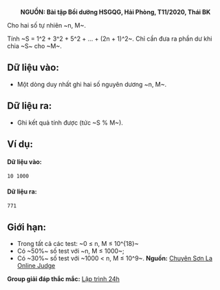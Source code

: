 **<center>NGUỒN: Bài tập Bồi dưỡng HSGQG, Hải Phòng, T11/2020, Thái BK</center>**

Cho hai số tự nhiên ~n, M~.

Tính ~S = 1^2 + 3^2 + 5^2 + … + (2n + 1)^2~. Chỉ cần đưa ra phần dư khi chia ~S~ cho ~M~.

## Dữ liệu vào:
- Một dòng duy nhất ghi hai số nguyên dương ~n, M~.

## Dữ liệu ra:
- Ghi kết quả tính được (tức ~S \% M~).

## Ví dụ:
#### Dữ liệu vào:
```
10 1000
```

#### Dữ liệu ra:
```
771
```

## Giới hạn:
- Trong tất cả các test: ~0 ≤ n, M ≤ 10^{18}~
- Có ~50\%~ số test với ~n, M ≤ 1000~;
- Có ~30\%~ số test với ~1000 < n, M ≤ 10^9~.
**Nguồn:** [Chuyên Sơn La Online Judge](http://csloj.ddns.net/)

**Group giải đáp thắc mắc:** [Lập trình 24h](https://www.facebook.com/groups/1386904321519984)